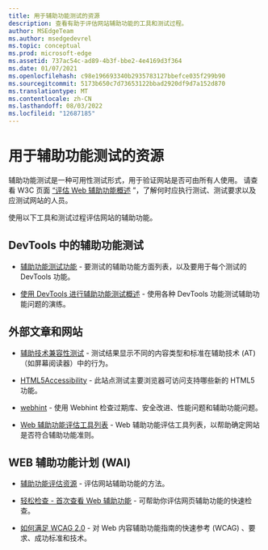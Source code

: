 ```yaml
---
title: 用于辅助功能测试的资源
description: 查看有助于评估网站辅助功能的工具和测试过程。
author: MSEdgeTeam
ms.author: msedgedevrel
ms.topic: conceptual
ms.prod: microsoft-edge
ms.assetid: 737ac54c-ad89-4b3f-bbe2-4e4169d3f364
ms.date: 01/07/2021
ms.openlocfilehash: c98e196693340b2935783127bbefce035f299b90
ms.sourcegitcommit: 5173b650c7d73653122bbad2920df9d7a152d870
ms.translationtype: MT
ms.contentlocale: zh-CN
ms.lasthandoff: 08/03/2022
ms.locfileid: "12687185"
---
```

# <a name="resources-for-accessibility-testing"></a>用于辅助功能测试的资源

辅助功能测试是一种可用性测试形式，用于验证网站是否可由所有人使用。 请查看 W3C 页面 [“评估 Web 辅助功能概述](https://www.w3.org/WAI/test-evaluate) ”，了解何时应执行测试、测试要求以及应测试网站的人员。

使用以下工具和测试过程评估网站的辅助功能。


<!-- ====================================================================== -->
## <a name="accessibility-testing-in-devtools"></a>DevTools 中的辅助功能测试

*   [辅助功能测试功能](../devtools-guide-chromium/accessibility/reference.md) - 要测试的辅助功能方面列表，以及要用于每个测试的 DevTools 功能。

*   [使用 DevTools 进行辅助功能测试概述](../devtools-guide-chromium/accessibility/accessibility-testing-in-devtools.md) - 使用各种 DevTools 功能测试辅助功能问题的演练。


<!-- ====================================================================== -->
## <a name="external-articles-and-websites"></a>外部文章和网站

*  [辅助技术兼容性测试](http://www.powermapper.com/tests) - 测试结果显示不同的内容类型和标准在辅助技术 (AT) （如屏幕阅读器）中的行为。

*  [HTML5Accessibility](https://html5accessibility.com) - 此站点测试主要浏览器可访问支持哪些新的 HTML5 功能。

*  [webhint](https://webhint.io) - 使用 Webhint 检查过期库、安全改进、性能问题和辅助功能问题。

*  [Web 辅助功能评估工具列表](https://www.w3.org/WAI/ER/tools/index.html) - Web 辅助功能评估工具列表，以帮助确定网站是否符合辅助功能准则。


<!-- ====================================================================== -->
## <a name="the-web-accessibility-initiative-wai"></a>WEB 辅助功能计划 (WAI) 

*  [辅助功能评估资源](https://www.w3.org/WAI/eval/Overview.html) - 评估网站辅助功能的方法。

*  [轻松检查 - 首次查看 Web 辅助功能](https://www.w3.org/WAI/eval/preliminary.html) - 可帮助你评估网页辅助功能的快速检查。

*  [如何满足 WCAG 2.0](https://www.w3.org/WAI/WCAG20/quickref) - 对 Web 内容辅助功能指南的快速参考 (WCAG) 、要求、成功标准和技术。
